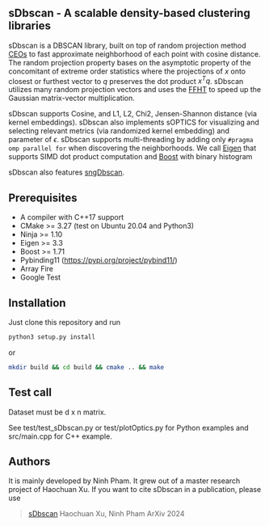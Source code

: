 ## sDbscan - A scalable density-based clustering libraries

sDbscan is a DBSCAN library, built on top of random projection method [CEOs](https://dl.acm.org/doi/10.1145/3447548.3467345) to fast approximate neighborhood of each point with cosine distance.
The random projection property bases on the asymptotic property of the concomitant of extreme order statistics where the projections of $x$ onto closest or furthest vector to $q$ preserves the dot product $x^T q$.
sDbscan utilizes many random projection vectors and uses the [FFHT](https://github.com/FALCONN-LIB/FFHT) to speed up the Gaussian matrix-vector multiplication.

sDbscan supports Cosine, and L1, L2, Chi2, Jensen-Shannon distance (via kernel embeddings).
sDbscan also implements sOPTICS for visualizing and selecting relevant metrics (via randomized kernel embedding) and parameter of $\epsilon$.
sDbscan supports multi-threading by adding only ```#pragma omp parallel for``` when discovering the neighborhoods.
We call [Eigen](https://eigen.tuxfamily.org/index.php?title=Main_Page) that supports SIMD dot product computation and [Boost](https://www.boost.org/) with binary histogram

sDbscan also features [sngDbscan](https://github.com/jenniferjang/subsampled_neighborhood_graph_dbscan).


## Prerequisites

* A compiler with C++17 support
* CMake >= 3.27 (test on Ubuntu 20.04 and Python3)
* Ninja >= 1.10 
* Eigen >= 3.3
* Boost >= 1.71
* Pybinding11 (https://pypi.org/project/pybind11/) 
* Array Fire
* Google Test

## Installation

Just clone this repository and run

```bash
python3 setup.py install
```

or 

```bash
mkdir build && cd build && cmake .. && make
```


## Test call


Dataset must be d x n matrix.

See test/test_sDbscan.py or test/plotOptics.py for Python examples and src/main.cpp for C++ example.


## Authors

It is mainly developed by Ninh Pham. It grew out of a master research project of Haochuan Xu.
If you want to cite sDbscan in a publication, please use

> [sDbscan](https://arxiv.org/pdf/2402.15679)
> Haochuan Xu, Ninh Pham
> ArXiv 2024



